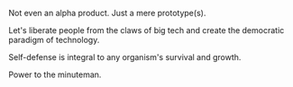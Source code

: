 Not even an alpha product. Just a mere prototype(s).

Let's liberate people from the claws of big tech and create the democratic paradigm of technology.

Self-defense is integral to any organism's survival and growth.

Power to the minuteman.


